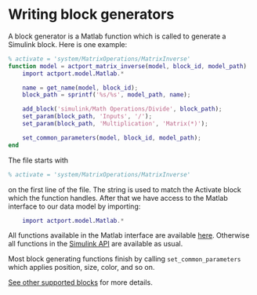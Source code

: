 # Writing block generators

A block generator is a Matlab function which is called to generate a Simulink block. 
Here is one example:
```matlab
% activate = 'system/MatrixOperations/MatrixInverse'
function model = actport_matrix_inverse(model, block_id, model_path)
    import actport.model.Matlab.*

    name = get_name(model, block_id);
    block_path = sprintf('%s/%s', model_path, name);

    add_block('simulink/Math Operations/Divide', block_path);
    set_param(block_path, 'Inputs', '/');
    set_param(block_path, 'Multiplication', 'Matrix(*)');

    set_common_parameters(model, block_id, model_path);
end
```

The file starts with
```matlab
% activate = 'system/MatrixOperations/MatrixInverse'
```
on the first line of the file. The string is used to match the Activate block which the function handles.
After that we have access to the Matlab interface to our data model by importing:
```matlab
    import actport.model.Matlab.*
```

All functions available in the Matlab interface are available [here](../src/main/scala/actport/model/Matlab.scala).
Otherwise all functions in the [Simulink API](https://se.mathworks.com/help/simulink/ug/approach-modeling-programmatically.html)
are available as usual.

Most block generating functions finish by calling `set_common_parameters` which applies position, size, color, and 
so on.

[See other supported blocks](../src/main/matlab/activate_standard_library) for more details.
